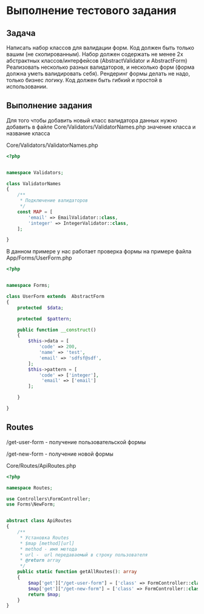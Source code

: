 # Выполнение тестового задания 

## Задача 

Написать набор классов для валидации форм. Код должен быть только вашим (не скопированным).
Набор должен содержать не менее 2х абстрактных классов/интерфейсов (AbstractValidator и AbstractForm) Реализовать несколько разных валидаторов, и несколько форм (форма должна уметь валидировать себя). Рендеринг формы делать не надо, только бизнес логику. Код должен быть гибкий и простой в использовании.

## Выполнение задания 

Для того чтобы добавить новый класс валидатора данных нужно добавить в файле Core/Validators/ValidatorNames.php значение класса и название класса 

Core/Validators/ValidatorNames.php

```php
<?php


namespace Validators;

class ValidatorNames
{
    /**
     * Подключение валидаторов
     */
    const MAP = [
        'email' => EmailValidator::class,
        'integer' => IntegerValidator::class,
    ];

}
```

В данном примере у нас работает проверка формы на примере файла App/Forms/UserForm.php

```php
<?php


namespace Forms;

class UserForm extends  AbstractForm
{
    protected  $data;

    protected  $pattern;

    public function __construct()
    {
        $this->data = [
            'code' => 200,
            'name' => 'test',
            'email' => 'sdfsf@sdf',
        ];
        $this->pattern = [
            'code' => ['integer'],
             'email' => ['email']
        ];

    }

}
```

## Routes

/get-user-form - получение пользовательской формы

/get-new-form - получение новой формы

Core/Routes/ApiRoutes.php

```php
<?php

namespace Routes;

use Controllers\FormController;
use Forms\NewForm;


abstract class ApiRoutes
{
    /**
     * Установка Routes
     * $map [method][url]
     * method - имя метода
     * url -  url передаваемый в строку пользователя
     * @return array
     */
    public static function getAllRoutes(): array
    {
        $map['get']["/get-user-form"] = ['class' => FormController::class, 'action' => "getUserForm"];
        $map['get']["/get-new-form"] = ['class' => FormController::class, 'action' => "getNewForm",];
        return $map;
    }
}
```

